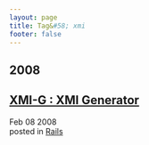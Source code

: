 ```yaml
---
layout: page
title: Tag&#58; xmi
footer: false
---
```


<div id="blog-archives" class="category">
<h2>2008</h2>

<article>
<h1><a href="/2008/02/08/xmi-g-xmi-generator/index.html">XMI-G : XMI Generator</a></h1>
<time datetime="2008-02-08T00:00:00-06:00" pubdate><span class='month'>Feb</span> <span class='day'>08</span> <span class='year'>2008</span></time>
<footer>
<span class="categories">posted in 
<a href='/categories/rails/'>Rails</a></span>
</footer>
</article>
</div>
